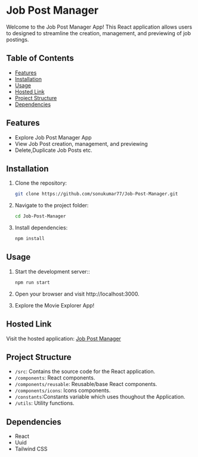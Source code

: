 # Job Post Manager

Welcome to the Job Post Manager App! This React application allows users to designed to streamline the creation, management, and previewing of job postings.

## Table of Contents

- [Features](#features)
- [Installation](#installation)
- [Usage](#usage)
- [Hosted Link](#hosted-link)
- [Project Structure](#project-structure)
- [Dependencies](#dependencies)

## Features

- Explore Job Post Manager App
- View Job Post creation, management, and previewing
- Delete,Duplicate Job Posts etc.

## Installation

1. Clone the repository:

   ```bash
   git clone https://github.com/sonukumar77/Job-Post-Manager.git

2. Navigate to the project folder:

   ```bash
   cd Job-Post-Manager

3. Install dependencies:

   ```bash
   npm install

## Usage

1. Start the development server::

   ```bash
   npm run start

2. Open your browser and visit http://localhost:3000.

3. Explore the Movie Explorer App!

## Hosted Link

Visit the hosted application: [Job Post Manager](https://job-post-manager.netlify.app/)

## Project Structure

* `/src`: Contains the source code for the React application.
* `/components`: React components.
* `/components/reusable`: Reusable/base React components.
* `/components/icons`: Icons components.
* `/constants`:Constants variable which uses thoughout the Application.
* `/utils`: Utility functions.

## Dependencies

- React
- Uuid
- Tailwind CSS
